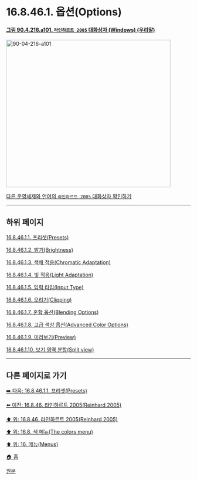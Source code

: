 # 16.8.46.1. 옵션(Options)

<a id="90-04-216-a101"></a>

#### [그림 90.4.216.a101. `라인하르트 2005` 대화상자 (Windows) (우리말)](./90-04-0216-reinhard_2005.md#90-04-216-a101)
<img width="448" height="402" alt="90-04-216-a101" src="https://github.com/user-attachments/assets/b223b06a-af00-438b-9b4a-fdebecdac9ce" />

[다른 운영체제와 언어의 `라인하르트 2005` 대화상자 확인하기](./90-04-0216-reinhard_2005.md#90-04-216-a102)

***

## 하위 페이지

[16.8.46.1.1. 프리셋(Presets)](./16-08-46-01-01-presets.md)

[16.8.46.1.2. 밝기(Brightness)](./16-08-46-01-02-brightness.md)

[16.8.46.1.3. 색채 적응(Chromatic Adaptation)](./16-08-46-01-03-chromatic_adaptation.md)

[16.8.46.1.4. 빛 적응(Light Adaptation)](./16-08-46-01-04-light_adaptation.md)

[16.8.46.1.5. 입력 타입(Input Type)](./16-08-46-01-05-input_type.md)

[16.8.46.1.6. 오리기(Clipping)](./16-08-46-01-06-clipping.md)

[16.8.46.1.7. 혼합 옵션(Blending Options)](./16-08-46-01-07-blending_options.md)

[16.8.46.1.8. 고급 색상 옵션(Advanced Color Options)](./16-08-46-01-08-advanced_color_options.md)

[16.8.46.1.9. 미리보기(Preview)](./16-08-46-01-09-preview.md)

[16.8.46.1.10. 보기 영역 분할(Split view)](./16-08-46-01-10-split_view.md)

***

## 다른 페이지로 가기

[➡️ 다음: 16.8.46.1.1. 프리셋(Presets)](./16-08-46-01-01-presets.md)

[⬅️ 이전: 16.8.46. 라인하르트 2005(Reinhard 2005)](./16-08-46-00-reinhard_2005.md)

[⬆️ 위: 16.8.46. 라인하르트 2005(Reinhard 2005)](./16-08-46-00-reinhard_2005.md)

[⬆️ 위: 16.8. 색 메뉴(The colors menu)](./16-08-00-the-colors-menu.md)

[⬆️ 위: 16. 메뉴(Menus)](./16-00-menus.md)

[🏠 홈](./00-home.md)

[원문](https://docs.gimp.org/2.10/ko/gimp-filter-reinhard-2005.html#idm33661)